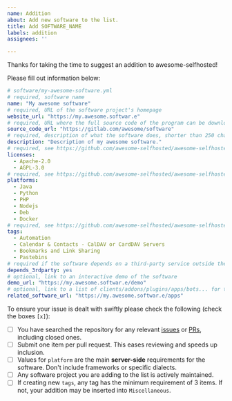 ```yaml
---
name: Addition
about: Add new software to the list.
title: Add SOFTWARE_NAME
labels: addition
assignees: ''

---
```


Thanks for taking the time to suggest an addition to awesome-selfhosted! 

Please fill out information below:

```yaml
# software/my-awesome-software.yml
# required, software name
name: "My awesome software"
# required, URL of the software project's homepage
website_url: "https://my.awesome.softwar.e"
# required, URL where the full source code of the program can be downloaded
source_code_url: "https://gitlab.com/awesome/software"
# required, description of what the software does, shorter than 250 characters, sentence case
description: "Description of my awesome software."
# required, see https://github.com/awesome-selfhosted/awesome-selfhosted-data/blob/master/licenses.yml for the full list of licenses
licenses:
  - Apache-2.0
  - AGPL-3.0
# required, see https://github.com/awesome-selfhosted/awesome-selfhosted-data/tree/master/platforms for the full list of platforms
platforms:
  - Java
  - Python
  - PHP
  - Nodejs
  - Deb
  - Docker
# required, see https://github.com/awesome-selfhosted/awesome-selfhosted-data/tree/master/tags for the full list of tags
tags:
  - Automation
  - Calendar & Contacts - CalDAV or CardDAV Servers
  - Bookmarks and Link Sharing
  - Pastebins
# required if the software depends on a third-party service outside the user's control, else remove
depends_3rdparty: yes
# optional, link to an interactive demo of the software
demo_url: "https://my.awesome.softwar.e/demo"
# optional, link to a list of clients/addons/plugins/apps/bots... for the software
related_software_url: "https://my.awesome.softwar.e/apps"
```

To ensure your issue is dealt with swiftly please check the following (check the boxes `[x]`):
- [ ] You have searched the repository for any relevant [issues](https://github.com/awesome-selfhosted/awesome-selfhosted-data/issues) or [PRs](https://github.com/awesome-selfhosted/awesome-selfhosted-data/pulls), including closed ones.
- [ ] Submit one item per pull request. This eases reviewing and speeds up inclusion.
- [ ] Values for `platform` are the main **server-side** requirements for the software. Don't include frameworks or specific dialects.
- [ ] Any software project you are adding to the list is actively maintained.
- [ ] If creating new `tags`, any tag has the minimum requirement of 3 items. If not, your addition may be inserted into `Miscellaneous`.
